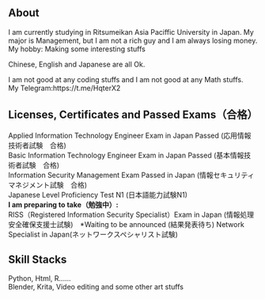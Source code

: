 <h2>About</h2>
<p>I am currently studying in Ritsumeikan Asia Paciffic University in Japan. My major is Management, but I am not a rich guy and I am always losing money.  <br> My hobby: Making some interesting stuffs</p>
<p>Chinese, English and Japanese are all Ok.</p>
<p> 
I am not good at any coding stuffs and I am not good at any Math stuffs.<br>
My Telegram:https://t.me/HqterX2 </p>

<h2>Licenses, Certificates and Passed Exams（合格）</h2> 
  Applied Information Technology Engineer Exam in Japan Passed (応用情報技術者試験　合格)<br>
  Basic Information Technology Engineer Exam in Japan Passed (基本情報技術者試験　合格)<br>
  Information Security Management Exam Passed in Japan (情報セキュリティマネジメント試験　合格) <br>
  Japanese Level Proficiency Test N1 (日本語能力試験N1)<br>
<b>I am preparing to take（勉強中）:</b><br>
  RISS（Registered Information Security Specialist）Exam in Japan (情報処理安全確保支援士試験)　*Waiting to be announced (結果発表待ち)
  Network Specialist in Japan(ネットワークスペシャリスト試験)
<h2>Skill Stacks</h2>
  Python, Html, R......<br>
  Blender, Krita, Video editing and some other art stuffs
